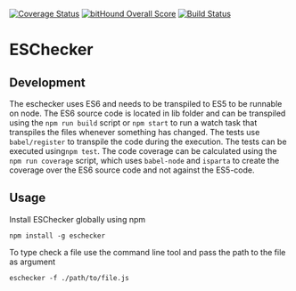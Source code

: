 [![Coverage Status](https://coveralls.io/repos/github/DatenMetzgerX/ESChecker/badge.svg?branch=master)](https://coveralls.io/github/DatenMetzgerX/ESChecker?branch=master)
[![bitHound Overall Score](https://www.bithound.io/github/DatenMetzgerX/ESChecker/badges/score.svg)](https://www.bithound.io/github/DatenMetzgerX/ESChecker)
[![Build Status](https://travis-ci.org/DatenMetzgerX/ESChecker.svg?branch=master)](https://travis-ci.org/DatenMetzgerX/ESChecker)

# ESChecker

## Development
The eschecker uses ES6 and needs to be transpiled to ES5 to be runnable on node. The ES6 source code is located in lib folder and can be transpiled using the `npm run build` script or `npm start` to run a watch task that transpiles the files whenever something has changed. The tests use `babel/register` to transpile the code during the execution. The tests can be executed using`npm test`. The code coverage can be calculated using the `npm run coverage` script, which uses `babel-node` and `isparta` to create the coverage over the ES6 source code and not against the ES5-code.


## Usage

Install ESChecker globally using npm

```
npm install -g eschecker
```

To type check a file use the command line tool and pass the path to the file as argument

```
eschecker -f ./path/to/file.js
```

